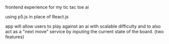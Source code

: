 frontend experience for my tic tac toe ai

using p5.js in place of React.js

app will allow users to play against an ai with scalable difficulty and to
also act as a "next move" service by inputing the current state of the board.
(two features)
